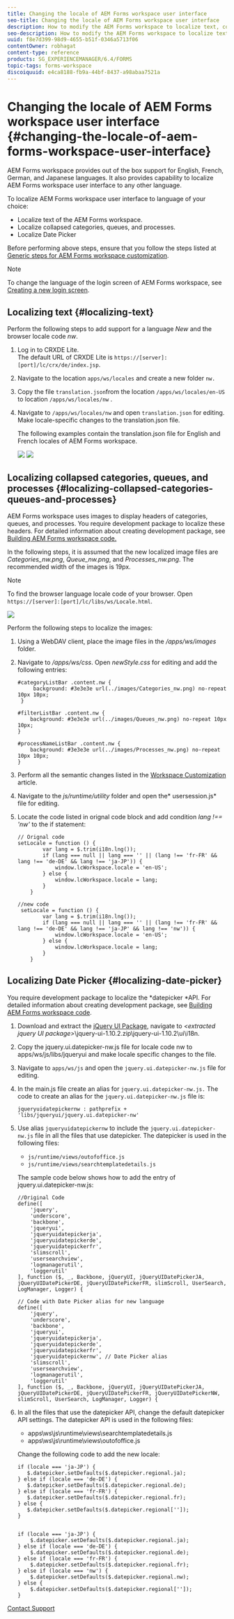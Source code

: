 ```yaml
---
title: Changing the locale of AEM Forms workspace user interface
seo-title: Changing the locale of AEM Forms workspace user interface
description: How to modify the AEM Forms workspace to localize text, collapsed categories, queues, and processes, and the date picker on the interface.
seo-description: How to modify the AEM Forms workspace to localize text, collapsed categories, queues, and processes, and the date picker on the interface.
uuid: f8e7d399-98d9-4655-b51f-0346a5713f06
contentOwner: robhagat
content-type: reference
products: SG_EXPERIENCEMANAGER/6.4/FORMS
topic-tags: forms-workspace
discoiquuid: e4ca8188-fb9a-44bf-8437-a98abaa7521a
---
```


# Changing the locale of AEM Forms workspace user interface {#changing-the-locale-of-aem-forms-workspace-user-interface}

AEM Forms workspace provides out of the box support for English, French, German, and Japanese languages. It also provides capability to localize AEM Forms workspace user interface to any other language.

To localize AEM Forms workspace user interface to language of your choice:

* Localize text of the AEM Forms workspace.
* Localize collapsed categories, queues, and processes.
* Localize Date Picker

Before performing above steps, ensure that you follow the steps listed at [Generic steps for AEM Forms workspace customization](/help/forms/using/generic-steps-html-workspace-customization.md).

>[!NOTE]
>
>To change the language of the login screen of AEM Forms workspace, see [Creating a new login screen](/help/forms/using/creating-new-login-screen.md).

## Localizing text {#localizing-text}

Perform the following steps to add support for a language *New* and the browser locale code *nw*.

1. Log in to CRXDE Lite.  
   The default URL of CRXDE Lite is `https://[server]:[port]/lc/crx/de/index.jsp`.
1. Navigate to the location `apps/ws/locales` and create a new folder `nw.`
1. Copy the file `translation.json`from the location `/apps/ws/locales/en-US` to location `/apps/ws/locales/nw` .
1. Navigate to `/apps/ws/locales/nw` and open `translation.json` for editing. Make locale-specific changes to the translation.json file.

   The following examples contain the translation.json file for English and French locales of AEM Forms workspace.

   ![](assets/translation_json_in_en.png) ![](assets/translation_json_in_fr.png)

## Localizing collapsed categories, queues, and processes {#localizing-collapsed-categories-queues-and-processes}

AEM Forms workspace uses images to display headers of categories, queues, and processes. You require development package to localize these headers. For detailed information about creating development package, see [Building AEM Forms workspace code.](/help/forms/using/introduction-customizing-html-workspace.md#main-pars-heading-3)

In the following steps, it is assumed that the new localized image files are *Categories_nw.png*, *Queue_nw.png*, and *Processes_nw.png*. The recommended width of the images is 19px.

>[!NOTE]
>
>To find the browser language locale code of your browser. Open `https://[server]:[port]/lc/libs/ws/Locale.html`.

![](assets/collapsing_panels_image.png)

Perform the following steps to localize the images:

1. Using a WebDAV client, place the image files in the */apps/ws/images* folder.
1. Navigate to */apps/ws/css*. Open *newStyle.css* for editing and add the following entries:

   ```
   #categoryListBar .content.nw {
        background: #3e3e3e url(../images/Categories_nw.png) no-repeat 10px 10px;
    }
    
   #filterListBar .content.nw {
       background: #3e3e3e url(../images/Queues_nw.png) no-repeat 10px 10px;
   }
    
   #processNameListBar .content.nw {
       background: #3e3e3e url(../images/Processes_nw.png) no-repeat 10px 10px;
   }
   ```

1. Perform all the semantic changes listed in the [Workspace Customization](/help/forms/using/introduction-customizing-html-workspace.md) article.
1. Navigate to the *js/runtime/utility* folder and open the* usersession.js* file for editing.
1. Locate the code listed in orignal code block and add condition *lang !== 'nw'* to the if statement:

   ```
   // Orignal code
   setLocale = function () {
           var lang = $.trim(i18n.lng());
           if (lang === null || lang === '' || (lang !== 'fr-FR' && lang !== 'de-DE' && lang !== 'ja-JP')) {
               window.lcWorkspace.locale = 'en-US';
           } else {
               window.lcWorkspace.locale = lang;
           }
       }
   
   ```

   ```
   //new code
    setLocale = function () {
           var lang = $.trim(i18n.lng());
           if (lang === null || lang === '' || (lang !== 'fr-FR' && lang !== 'de-DE' && lang !== 'ja-JP' && lang !== 'nw')) {
               window.lcWorkspace.locale = 'en-US';
           } else {
               window.lcWorkspace.locale = lang;
           }
       }
   ```

## Localizing Date Picker {#localizing-date-picker}

You require development package to localize the *datepicker *API. For detailed information about creating development package, see [Building AEM Forms workspace code](/help/forms/using/introduction-customizing-html-workspace.md#main-pars-heading-3).

1. Download and extract the [jQuery UI Package](https://jqueryui.com/download/all/), navigate to *&lt;extracted jquery UI package&gt;*\jquery-ui-1.10.2.zip\jquery-ui-1.10.2\ui\i18n.
1. Copy the jquery.ui.datepicker-nw.js file for locale code nw to apps/ws/js/libs/jqueryui and make locale specific changes to the file. 
1. Navigate to `apps/ws/js` and open the `jquery.ui.datepicker-nw.js` file for editing. 
1. In the main.js file create an alias for `jquery.ui.datepicker-nw.js.` The code to create an alias for the `jquery.ui.datepicker-nw.js` file is:

   ```
   jqueryuidatepickernw : pathprefix + 'libs/jqueryui/jquery.ui.datepicker-nw'
   ```

1. Use alias `jqueryuidatepickernw` to include the `jquery.ui.datepicker-nw.js` file in all the files that use datepicker. The datepicker is used in the following files:

    * `js/runtime/views/outofoffice.js`
    * `js/runtime/views/searchtemplatedetails.js`

   The sample code below shows how to add the entry of jquery.ui.datepicker-nw.js:

   ```
   //Original Code
   define([
       'jquery',
       'underscore',
       'backbone',
       'jqueryui',
       'jqueryuidatepickerja',
       'jqueryuidatepickerde',
       'jqueryuidatepickerfr',
       'slimscroll',
       'usersearchview',
       'logmanagerutil',
       'loggerutil'
   ], function ($, _, Backbone, jQueryUI, jQueryUIDatePickerJA, jQueryUIDatePickerDE, jQueryUIDatePickerFR, slimScroll, UserSearch, LogManager, Logger) {

   ```

   ```
   // Code with Date Picker alias for new language
   define([
       'jquery',
       'underscore',
       'backbone',
       'jqueryui',
       'jqueryuidatepickerja',
       'jqueryuidatepickerde',
       'jqueryuidatepickerfr',
       'jqueryuidatepickernw', // Date Picker alias
       'slimscroll',
       'usersearchview',
       'logmanagerutil',
       'loggerutil'
   ], function ($, _, Backbone, jQueryUI, jQueryUIDatePickerJA, jQueryUIDatePickerDE, jQueryUIDatePickerFR, jQueryUIDatePickerNW, slimScroll, UserSearch, LogManager, Logger) {
   ```

1. In all the files that use the datepicker API, change the default datepicker API settings. The datepicker API is used in the following files:

    * apps\ws\js\runtime\views\searchtemplatedetails.js
    * apps\ws\js\runtime\views\outofoffice.js

   Change the following code to add the new locale:  

   ```
   if (locale === 'ja-JP') {
      $.datepicker.setDefaults($.datepicker.regional.ja);
   } else if (locale === 'de-DE') {
      $.datepicker.setDefaults($.datepicker.regional.de);
   } else if (locale === 'fr-FR') {
      $.datepicker.setDefaults($.datepicker.regional.fr);
   } else {
      $.datepicker.setDefaults($.datepicker.regional['']);
   }
    
   ```

   ```
   if (locale === 'ja-JP') {
       $.datepicker.setDefaults($.datepicker.regional.ja);
   } else if (locale === 'de-DE') {
       $.datepicker.setDefaults($.datepicker.regional.de);
   } else if (locale === 'fr-FR') {
       $.datepicker.setDefaults($.datepicker.regional.fr);
   } else if (locale === 'nw') {
       $.datepicker.setDefaults($.datepicker.regional.nw);
   } else {
       $.datepicker.setDefaults($.datepicker.regional['']);
   }
   ```

[Contact Support](https://www.adobe.com/account/sign-in.supportportal.html)
